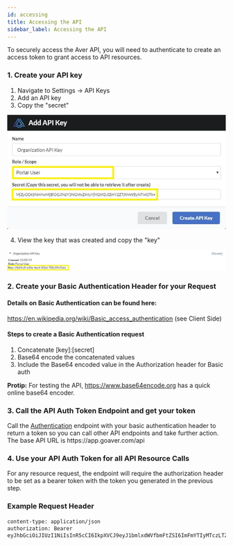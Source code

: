```yaml
---
id: accessing
title: Accessing the API
sidebar_label: Accessing the API
---
```


To securely access the Aver API, you will need to authenticate to create an access token to grant access to API resources.

### 1. Create your API key
1. Navigate to Settings -> API Keys
2. Add an API key
3. Copy the "secret"

<p>
<img src="https://raw.githubusercontent.com/goaver/api-integration/master/images/create_api_key_1.jpg"></img>
</p>

4. View the key that was created and copy the "key"

<p>
<img src="https://raw.githubusercontent.com/goaver/api-integration/master/images/create_api_key_2.jpg"></img>
</p>

### 2. Create your Basic Authentication Header for your Request
#### Details on Basic Authentication can be found here:
<p>
<a href="https://en.wikipedia.org/wiki/Basic_access_authentication">https://en.wikipedia.org/wiki/Basic_access_authentication</a> (see Client Side)
</p>

#### Steps to create a Basic Authentication request
1. Concatenate [key]:[secret]
2. Base64 encode the concatenated values 
3. Include the Base64 encoded value in the Authorization header for Basic auth

<p>
<b>Protip:</b> For testing the API, <a href="https://www.base64encode.org/">https://www.base64encode.org</a> has a quick online base64 encoder.
</p>


### 3. Call the API Auth Token Endpoint and get your token
<p>
Call the <a href="/docs/auth">Authentication</a> endpoint with your basic authentication header to return a token so you can call other API endpoints and take further action. The base API URL is https://app.goaver.com/api
</p>

### 4. Use your API Auth Token for all API Resource Calls
<p>
For any resource request, the endpoint will require the authorization header to be set as a bearer token with the token you generated in the previous step.
</p>

### Example Request Header
```
content-type: application/json
authorization: Bearer eyJhbGciOiJIUzI1NiIsInR5cCI6IkpXVCJ9eyJ1bmlxdWVfbmFtZSI6ImFmYTIyMTczLTZhNDYtNDc2MS04MzA4LTI3YWQ0YjIxMWM0MCIsInJvbGUiOiJQb3J0YWxVc2VyIiwiaHR0cDovL3NjaGVtYXMubWljcm9zb2Z0LmNvbS93cy8yMDA4LzA2L2lkZW50aXR5L2NsYWltcy91c2VyZGF0YSI6IntcIklkXCI6XCJhZmEyMjE3My02YTQ2LTQ3NjEtODMwOC0yN2FkNGIyMTFjNDBcIixcIkF1dGhUeXBlXCI6MixcIkRhdGFcIjpudWxsfSIsIm5iZiI6MTU3MDE5NjE4NiwiZXhwIjoxNTcwMTk5Nzg2LCJpYXQiOjE1NzAxOTYxODYsImlzcyI6InNlbGYiLCJhdWQiOiJodHRwOi8vZ29hdmVyLmNvbSJ9XZmHyGIVurCvpsNM8RACzz9jReafpww9hrr3vyr4
```

